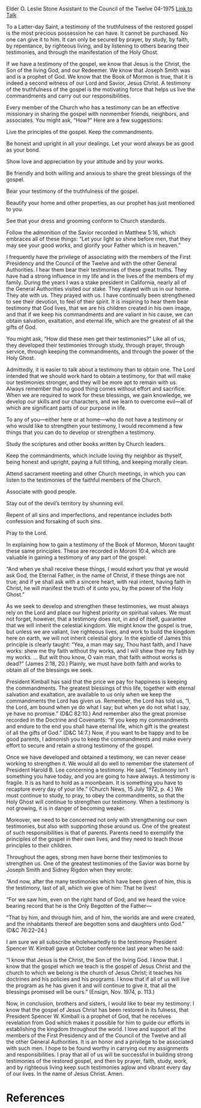 Elder O. Leslie Stone
Assistant to the Council of the Twelve
04-1975
[Link to Talk](https://www.churchofjesuschrist.org/study/general-conference/1975/04/testimony?lang=eng)

To a Latter-day Saint, a testimony of the truthfulness of the restored gospel is the most precious possession he can have. It cannot be purchased. No one can give it to him. It can only be secured by prayer, by study, by faith, by repentance, by righteous living, and by listening to others bearing their testimonies, and through the manifestation of the Holy Ghost.

If we have a testimony of the gospel, we know that Jesus is the Christ, the Son of the living God, and our Redeemer. We know that Joseph Smith was and is a prophet of God. We know that the Book of Mormon is true, that it is indeed a second witness of our Lord and Savior, Jesus Christ. A testimony of the truthfulness of the gospel is the motivating force that helps us live the commandments and carry out our responsibilities.

Every member of the Church who has a testimony can be an effective missionary in sharing the gospel with nonmember friends, neighbors, and associates. You might ask, “How?” Here are a few suggestions:





Live the principles of the gospel. Keep the commandments.





Be honest and upright in all your dealings. Let your word always be as good as your bond.





Show love and appreciation by your attitude and by your works.





Be friendly and both willing and anxious to share the great blessings of the gospel.





Bear your testimony of the truthfulness of the gospel.





Beautify your home and other properties, as our prophet has just mentioned to you.





See that your dress and grooming conform to Church standards.





Follow the admonition of the Savior recorded in Matthew 5:16, which embraces all of these things: “Let your light so shine before men, that they may see your good works, and glorify your Father which is in heaven.”





I frequently have the privilege of associating with the members of the First Presidency and the Council of the Twelve and with the other General Authorities. I hear them bear their testimonies of these great truths. They have had a strong influence in my life and in the lives of the members of my family. During the years I was a stake president in California, nearly all of the General Authorities visited our stake. They stayed with us in our home. They ate with us. They prayed with us. I have continually been strengthened to see their devotion, to feel of their spirit. It is inspiring to hear them bear testimony that God lives, that we are his children created in his own image, and that if we keep his commandments and are valiant in his cause, we can obtain salvation, exaltation, and eternal life, which are the greatest of all the gifts of God.

You might ask, “How did these men get their testimonies?” Like all of us, they developed their testimonies through study, through prayer, through service, through keeping the commandments, and through the power of the Holy Ghost.

Admittedly, it is easier to talk about a testimony than to obtain one. The Lord intended that we should work hard to obtain a testimony, for that will make our testimonies stronger, and they will be more apt to remain with us. Always remember that no good thing comes without effort and sacrifice. When we are required to work for these blessings, we gain knowledge, we develop our skills and our characters, and we learn to overcome evil—all of which are significant parts of our purpose in life.

To any of you—either here or at home—who do not have a testimony or who would like to strengthen your testimony, I would recommend a few things that you can do to develop or strengthen a testimony.





Study the scriptures and other books written by Church leaders.





Keep the commandments, which include loving thy neighbor as thyself, being honest and upright, paying a full tithing, and keeping morally clean.





Attend sacrament meeting and other Church meetings, in which you can listen to the testimonies of the faithful members of the Church.





Associate with good people.





Stay out of the devil’s territory by shunning evil.





Repent of all sins and imperfections, and repentance includes both confession and forsaking of such sins.





Pray to the Lord.





In explaining how to gain a testimony of the Book of Mormon, Moroni taught these same principles. These are recorded in Moroni 10:4, which are valuable in gaining a testimony of any part of the gospel:

“And when ye shall receive these things, I would exhort you that ye would ask God, the Eternal Father, in the name of Christ, if these things are not true; and if ye shall ask with a sincere heart, with real intent, having faith in Christ, he will manifest the truth of it unto you, by the power of the Holy Ghost.”

As we seek to develop and strengthen these testimonies, we must always rely on the Lord and place our highest priority on spiritual values. We must not forget, however, that a testimony does not, in and of itself, guarantee that we will inherit the celestial kingdom. We might know the gospel is true, but unless we are valiant, live righteous lives, and work to build the kingdom here on earth, we will not inherit celestial glory. In the epistle of James this principle is clearly taught: “Yea, a man may say, Thou hast faith, and I have works: shew me thy faith without thy works, and I will shew thee my faith by my works. … But wilt thou know, O vain man, that faith without works is dead?” (James 2:18, 20.) Plainly, we must have both faith and works to obtain all of the blessings we seek.

President Kimball has said that the price we pay for happiness is keeping the commandments. The greatest blessings of this life, together with eternal salvation and exaltation, are available to us only when we keep the commandments the Lord has given us. Remember, the Lord has told us, “I, the Lord, am bound when ye do what I say; but when ye do not what I say, ye have no promise.” (D&C 82:10.) And remember also the great promise recorded in the Doctrine and Covenants: “If you keep my commandments and endure to the end you shall have eternal life, which gift is the greatest of all the gifts of God.” (D&C 14:7.) Now, if you want to be happy and to be good parents, I admonish you to keep the commandments and make every effort to secure and retain a strong testimony of the gospel.

Once we have developed and obtained a testimony, we can never cease working to strengthen it. We would all do well to remember the statement of President Harold B. Lee concerning a testimony. He said, “Testimony isn’t something you have today, and you are going to have always. A testimony is fragile. It is as hard to hold as a moonbeam. It is something you have to recapture every day of your life.” (Church News, 15 July 1972, p. 4.) We must continue to study, to pray, to obey the commandments, so that the Holy Ghost will continue to strengthen our testimony. When a testimony is not growing, it is in danger of becoming weaker.

Moreover, we need to be concerned not only with strengthening our own testimonies, but also with supporting those around us. One of the greatest of such responsibilities is that of parents. Parents need to exemplify the principles of the gospel in their own lives, and they need to teach those principles to their children.

Throughout the ages, strong men have borne their testimonies to strengthen us. One of the greatest testimonies of the Savior was borne by Joseph Smith and Sidney Rigdon when they wrote:

“And now, after the many testimonies which have been given of him, this is the testimony, last of all, which we give of him: That he lives!

“For we saw him, even on the right hand of God; and we heard the voice bearing record that he is the Only Begotten of the Father—

“That by him, and through him, and of him, the worlds are and were created, and the inhabitants thereof are begotten sons and daughters unto God.” (D&C 76:22–24.)

I am sure we all subscribe wholeheartedly to the testimony President Spencer W. Kimball gave at October conference last year when he said:

“I know that Jesus is the Christ, the Son of the living God. I know that. I know that the gospel which we teach is the gospel of Jesus Christ and the church to which we belong is the church of Jesus Christ; it teaches his doctrines and his policies and his programs. I know that if all of us will live the program as he has given it and will continue to give it, that all the blessings promised will be ours.” (Ensign, Nov. 1974, p. 113.)

Now, in conclusion, brothers and sisters, I would like to bear my testimony: I know that the gospel of Jesus Christ has been restored in its fulness, that President Spencer W. Kimball is a prophet of God, that he receives revelation from God which makes it possible for him to guide our efforts in establishing the kingdom throughout the world. I love and support all the members of the First Presidency and of the Council of the Twelve and all the other General Authorities. It is an honor and a privilege to be associated with such men. I hope to be found worthy in carrying out my assignments and responsibilities. I pray that all of us will be successful in building strong testimonies of the restored gospel, and then by prayer, faith, study, work, and by righteous living keep such testimonies aglow and vibrant every day of our lives. In the name of Jesus Christ. Amen.

# References

